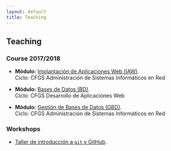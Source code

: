 ```yaml
---
layout: default
title: Teaching
---
```


## Teaching

### Course 2017/2018

  * **Módulo:** [Implantación de Aplicaciones Web (IAW)][1].  
    Ciclo: CFGS Administración de Sistemas Informáticos en Red

  * **Módulo:** [Bases de Datos (BD)][2].  
    Ciclo: CFGS Desarrollo de Aplicaciones Web

  * **Módulo:** [Gestión de Bases de Datos (GBD)][2].  
    Ciclo: CFGS Administración de Sistemas Informáticos en Red  

### Workshops

  * [Taller de introducción a `git` y GitHub][3].  


[1]: http://josejuansanchez.org/IAW/ 
[2]: http://josejuansanchez.org/BD/
[3]: https://github.com/josejuansanchez/taller-git-github
